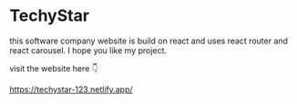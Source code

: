 # TechyStar 

this software company website is build on react and  uses react router and react carousel. 
I hope you like my project. 

visit the website here 👇

https://techystar-123.netlify.app/